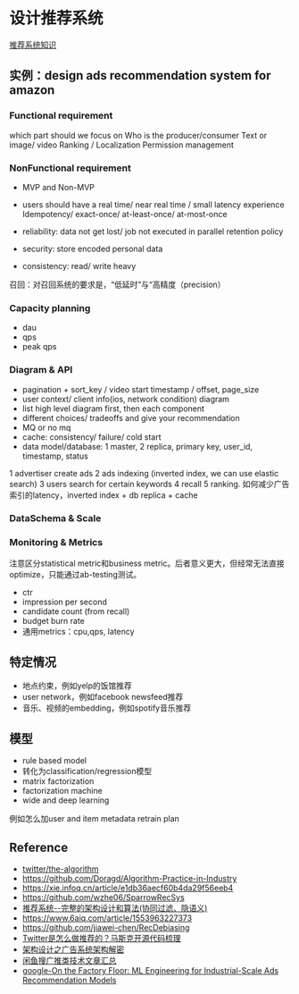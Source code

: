 
# 设计推荐系统
[推荐系统知识](../../02_ml/10_recommendation.md)

## 实例：design ads recommendation system for amazon

### Functional requirement
which part should we focus on
Who is the producer/consumer
Text or image/ video
Ranking / Localization
Permission management

### NonFunctional requirement
- MVP and Non-MVP
- users should have a real time/ near real time / small latency experience Idempotency/ exact-once/ at-least-once/ at-most-once

- reliability: data not get lost/ job not executed in parallel retention policy
- security: store encoded personal data
- consistency: read/ write heavy

召回：对召回系统的要求是，“低延时”与“高精度（precision）


### Capacity planning
- dau
- qps
- peak qps

### Diagram & API
- pagination + sort_key / video start timestamp / offset, page_size
- user context/ client info(ios, network condition) diagram
- list high level diagram first, then each component
- different choices/ tradeoffs and give your recommendation
- MQ or no mq
- cache: consistency/ failure/ cold start
- data model/database: 1 master, 2 replica, primary key, user_id, timestamp, status

1 advertiser create ads
2 ads indexing (inverted index, we can use elastic search)
3 users search for certain keywords
4 recall
5 ranking. 如何减少广告索引的latency，inverted index + db replica + cache

### DataSchema & Scale

### Monitoring & Metrics
注意区分statistical metric和business metric。后者意义更大，但经常无法直接optimize，只能通过ab-testing测试。
- ctr
- impression per second
- candidate count (from recall)
- budget burn rate
- 通用metrics：cpu,qps, latency


## 特定情况
- 地点约束，例如yelp的饭馆推荐
- user network，例如facebook newsfeed推荐
- 音乐、视频的embedding，例如spotify音乐推荐

## 模型
- rule based model
- 转化为classification/regression模型
- matrix factorization
- factorization machine
- wide and deep learning

例如怎么加user and item metadata
retrain plan


## Reference
- [twitter/the-algorithm](https://github.com/twitter/the-algorithm)
- https://github.com/Doragd/Algorithm-Practice-in-Industry
- https://xie.infoq.cn/article/e1db36aecf60b4da29f56eeb4
- https://github.com/wzhe06/SparrowRecSys
- [推荐系统--完整的架构设计和算法(协同过滤、隐语义)](https://zhuanlan.zhihu.com/p/81752025)
- https://www.6aiq.com/article/1553963227373
- https://github.com/jiawei-chen/RecDebiasing
- [Twitter是怎么做推荐的？马斯克开源代码梳理](https://zhuanlan.zhihu.com/p/618667508) 
- [架构设计之广告系统架构解密](https://juejin.cn/post/6988408093587537933)
- [闲鱼搜广推类技术文章汇总](https://zhuanlan.zhihu.com/p/603997107)
- [google-On the Factory Floor: ML Engineering for Industrial-Scale Ads Recommendation Models]()